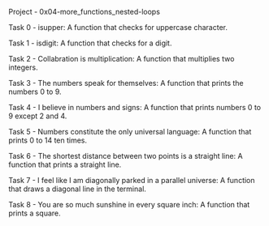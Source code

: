 Project - 0x04-more_functions_nested-loops

Task 0 - isupper: A function that checks for uppercase character.

Task 1 - isdigit: A function that checks for a digit.

Task 2 - Collabration is multiplication: A function that multiplies two integers.

Task 3 - The numbers speak for themselves: A function that prints the numbers 0 to 9.

Task 4 - I believe in numbers and signs: A function that prints numbers 0 to 9 except 2 and 4.

Task 5 - Numbers constitute the only universal language: A function that prints 0 to 14 ten times.

Task 6 - The shortest distance between two points is a straight line: A function that prints a straight line.

Task 7 - I feel like I am diagonally parked in a parallel universe: A function that draws a diagonal line in the terminal.

Task 8 - You are so much sunshine in every square inch: A function that prints a square.

